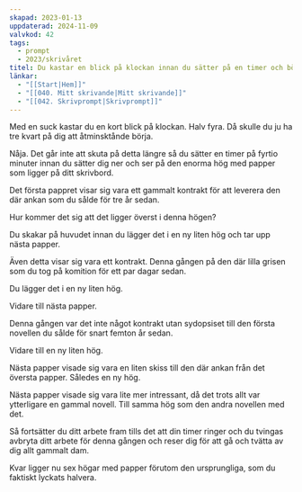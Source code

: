 ```yaml
---
skapad: 2023-01-13
uppdaterad: 2024-11-09
valvkod: 42
tags:
  - prompt
  - 2023/skrivåret
titel: Du kastar en blick på klockan innan du sätter på en timer och börjar ditt arbete
länkar:
  - "[[Start|Hem]]"
  - "[[040. Mitt skrivande|Mitt skrivande]]"
  - "[[042. Skrivprompt|Skrivprompt]]"
---
```

Med en suck kastar du en kort blick på klockan. Halv fyra. Då skulle du ju ha tre kvart på dig att åtminsktånde börja. 

Nåja. Det går inte att skuta på detta längre så du sätter en timer på fyrtio minuter innan du sätter dig ner och ser på den enorma hög med papper som ligger på ditt skrivbord.

Det första pappret visar sig vara ett gammalt kontrakt för att leverera den där ankan som du sålde för tre år sedan. 

Hur kommer det sig att det ligger överst i denna högen?

Du skakar på huvudet innan du lägger det i en ny liten hög och tar upp nästa papper.

Även detta visar sig vara ett kontrakt. Denna gången på den där lilla grisen som du tog på komition för ett par dagar sedan.

Du lägger det i en ny liten hög.

Vidare till nästa papper.

Denna gången var det inte något kontrakt utan sydopsiset till den första novellen du sålde för snart femton år sedan.

Vidare till en ny liten hög.

Nästa papper visade sig vara en liten skiss till den där ankan från det översta papper. Således en ny hög.

Nästa papper visade sig vara lite mer intressant, då det trots allt var ytterligare en gammal novell. Till samma hög som den andra novellen med det.

Så fortsätter du ditt arbete fram tills det att din timer ringer och du tvingas avbryta ditt arbete för denna gången och reser dig för att gå och tvätta av dig allt gammalt dam.

Kvar ligger nu sex högar med papper förutom den ursprungliga, som du faktiskt lyckats halvera.
